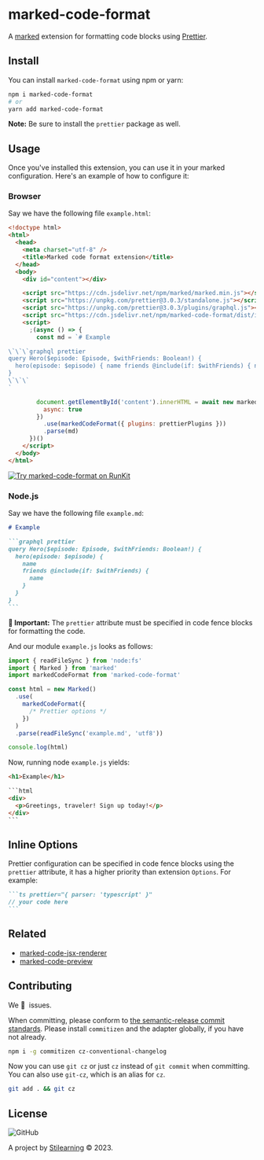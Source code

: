 # marked-code-format

A [marked](https://marked.js.org/) extension for formatting code blocks using [Prettier](https://prettier.io/).

## Install

You can install `marked-code-format` using npm or yarn:

```bash
npm i marked-code-format
# or
yarn add marked-code-format
```

**Note:** Be sure to install the `prettier` package as well.

## Usage

Once you've installed this extension, you can use it in your marked configuration. Here's an example of how to configure it:

### Browser

Say we have the following file `example.html`:

```html
<!doctype html>
<html>
  <head>
    <meta charset="utf-8" />
    <title>Marked code format extension</title>
  </head>
  <body>
    <div id="content"></div>

    <script src="https://cdn.jsdelivr.net/npm/marked/marked.min.js"></script>
    <script src="https://unpkg.com/prettier@3.0.3/standalone.js"></script>
    <script src="https://unpkg.com/prettier@3.0.3/plugins/graphql.js"></script>
    <script src="https://cdn.jsdelivr.net/npm/marked-code-format/dist/index.umd.js"></script>
    <script>
      ;(async () => {
        const md = `# Example

\`\`\`graphql prettier
query Hero($episode: Episode, $withFriends: Boolean!) {
  hero(episode: $episode) { name friends @include(if: $withFriends) { name } }
}
\`\`\`
`

        document.getElementById('content').innerHTML = await new marked.Marked({
          async: true
        })
          .use(markedCodeFormat({ plugins: prettierPlugins }))
          .parse(md)
      })()
    </script>
  </body>
</html>
```

[![Try marked-code-format on RunKit](https://badge.runkitcdn.com/example.html.svg)](https://untitled-x1qoy3y2fnke.runkit.sh/)

### Node.js

Say we have the following file `example.md`:

````md
# Example

```graphql prettier
query Hero($episode: Episode, $withFriends: Boolean!) {
  hero(episode: $episode) {
    name
    friends @include(if: $withFriends) {
      name
    }
  }
}
```
````

**🚨 Important:** The `prettier` attribute must be specified in code fence blocks for formatting the code.

And our module `example.js` looks as follows:

```js
import { readFileSync } from 'node:fs'
import { Marked } from 'marked'
import markedCodeFormat from 'marked-code-format'

const html = new Marked()
  .use(
    markedCodeFormat({
      /* Prettier options */
    })
  )
  .parse(readFileSync('example.md', 'utf8'))

console.log(html)
```

Now, running node `example.js` yields:

````html
<h1>Example</h1>

```html
<div>
  <p>Greetings, traveler! Sign up today!</p>
</div>
```
````

## Inline Options

Prettier configuration can be specified in code fence blocks using the `prettier` attribute, it has a higher priority than extension `Options`. For example:

````md
```ts prettier="{ parser: 'typescript' }"
// your code here
```
````

## Related

- [marked-code-jsx-renderer](https://github.com/bent10/marked-extensions/tree/main/packages/code-jsx-renderer)
- [marked-code-preview](https://github.com/bent10/marked-extensions/tree/main/packages/code-preview)

## Contributing

We 💛&nbsp; issues.

When committing, please conform to [the semantic-release commit standards](https://www.conventionalcommits.org/). Please install `commitizen` and the adapter globally, if you have not already.

```bash
npm i -g commitizen cz-conventional-changelog
```

Now you can use `git cz` or just `cz` instead of `git commit` when committing. You can also use `git-cz`, which is an alias for `cz`.

```bash
git add . && git cz
```

## License

![GitHub](https://img.shields.io/github/license/bent10/marked-extensions)

A project by [Stilearning](https://stilearning.com) &copy; 2023.
